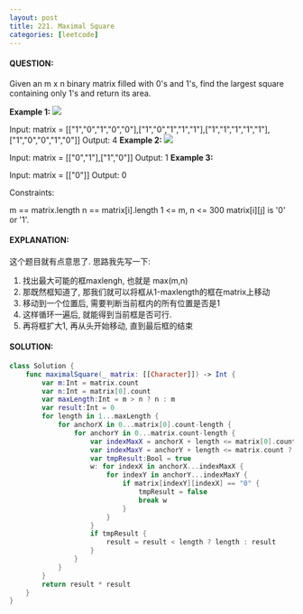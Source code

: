 ```yaml
---
layout: post
title: 221. Maximal Square
categories: [leetcode]
---
```

#### QUESTION:
Given an m x n binary matrix filled with 0's and 1's, find the largest square containing only 1's and return its area.

 

__Example 1:__
![](https://assets.leetcode.com/uploads/2020/11/26/max1grid.jpg)

Input: matrix = [["1","0","1","0","0"],["1","0","1","1","1"],["1","1","1","1","1"],["1","0","0","1","0"]]
Output: 4
__Example 2:__
![](https://assets.leetcode.com/uploads/2020/11/26/max2grid.jpg)

Input: matrix = [["0","1"],["1","0"]]
Output: 1
__Example 3:__

Input: matrix = [["0"]]
Output: 0
 

Constraints:

m == matrix.length
n == matrix[i].length
1 <= m, n <= 300
matrix[i][j] is '0' or '1'.
#### EXPLANATION:
这个题目就有点意思了. 思路我先写一下: 
1. 找出最大可能的框maxlengh, 也就是 max(m,n)
2. 那既然框知道了, 那我们就可以将框从1-maxlength的框在matrix上移动
3. 移动到一个位置后, 需要判断当前框内的所有位置是否是1
4. 这样循环一遍后, 就能得到当前框是否可行.
5. 再将框扩大1, 再从头开始移动, 直到最后框的结束
#### SOLUTION:
```swift
class Solution {
    func maximalSquare(_ matrix: [[Character]]) -> Int {
        var m:Int = matrix.count
        var n:Int = matrix[0].count
        var maxLength:Int = m > n ? n : m
        var result:Int = 0
        for length in 1...maxLength {
            for anchorX in 0...matrix[0].count-length {
                for anchorY in 0...matrix.count-length {
                    var indexMaxX = anchorX + length <= matrix[0].count ? anchorX + length - 1 : matrix[0].count - 1
                    var indexMaxY = anchorY + length <= matrix.count ? anchorY + length - 1 : matrix.count - 1
                    var tmpResult:Bool = true
                    w: for indexX in anchorX...indexMaxX {
                        for indexY in anchorY...indexMaxY {
                            if matrix[indexY][indexX] == "0" {
                                tmpResult = false
                                break w
                            }
                        }
                    }
                    if tmpResult {
                        result = result < length ? length : result
                    }
                }
            }
        }
        return result * result
    }
}
```
